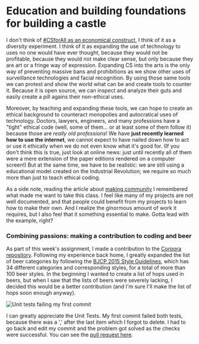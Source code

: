 # Education and building foundations for building a castle

I don't think of [#CSforAll as an economical construct](https://medium.com/@ed_saber/ethicalcs-bring-ethics-identity-and-impact-to-computer-science-education-eae5a9d4682), I think of it as a diversity experiment. I think of it as expanding the use of technology to uses no one would have ever thought, because they would not be profitable, because they would not make clear sense, but only because they are art or a fringe way of expression. Expanding CS into the arts is the only way of preventing massive bans and prohibitions as we show other uses of surveillance technologies and facial recognition. By using those same tools we can protest and show the world what can be and create tools to counter it. Because it is open source, we can inspect and analyze their guts and easily create a pill agains their non-ethical uses.

Moreover, by teaching and expanding these tools, we can hope to create an ethical background to counteract monopolies and autocratical uses of technology. Doctors, lawyers, engineers, and many professions have a "tight" ethical code (well, some of them... or at least some of them follow it) because those are *really old professions*! We have **just recently learned how to use the internet**, we cannot expect to have nailed down how to act or use it ethically when we do not even know what it's good for. (If you don't think this is true, just look at online news: just until recently all of them were a mere extension of the paper editions rendered on a computer screen!) But at the same time, we have to be realistic: we are still using a educational model created on the Industrial Revolution; we require so much more than just to teach ethical coding.

As a side note, reading the article about [making community](https://opensource.guide/building-community/) I remembered what made me want to take this class. I feel like many of my projects are not well documented, and that people could benefit from my projects to learn how to make their own. And I realize the ginormous amount of work it requires, but I also feel that it something essential to make. Gotta lead with the example, right?



### Combining passions: making a contribution to coding and beer

As part of this week's assignment, I made a contribution to the [Corpora repository](https://github.com/dariusk/corpora). Following my experience back home, I greatly expanded the list of beer categories by following the [BJCP 2015 Style Guidelines](https://www.bjcp.org/docs/2015_Guidelines_Beer.pdf), which has 34 different categories and corresponding styles, for a total of more than 100 beer styles. In the beginning I wanted to create a list of hops used in beers, but when I saw that the lists of beers were severely lacking, I decided this would be a better contribution (and I'm sure I'll make the list of hops soon enough anyway).


![Unit tests failing my first commit]("./osst_03_tests.png")

I can greatly appreciate the Unit Tests. My first commit failed both tests, because there was a ',' after the last item which I forgot to delete. I had to go back and edit my commit and the problem got solved as the checks were successful. You can see the [pull request here](https://github.com/Open-Source-Studio-at-ITP/corpora/pull/9).
